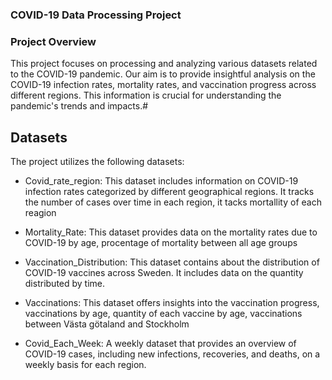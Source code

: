 ### COVID-19 Data Processing Project

### Project Overview

This project focuses on processing and analyzing various datasets related to the COVID-19 pandemic. Our aim is to provide insightful analysis on the COVID-19 infection rates, mortality rates, and vaccination progress across different regions. This information is crucial for understanding the pandemic's trends and impacts.#

## Datasets

The project utilizes the following datasets:

- Covid_rate_region: This dataset includes information on COVID-19 infection rates categorized by different geographical regions. It tracks the number of cases over time in each region, it tacks mortallity of each reagion

- Mortality_Rate: This dataset provides data on the mortality rates due to COVID-19 by age, procentage of mortality between all age groups

- Vaccination_Distribution: This dataset contains about the distribution of COVID-19 vaccines across Sweden. It includes data on the quantity distributed by time.

- Vaccinations: This dataset offers insights into the vaccination progress, vaccinations by age, quantity of each vaccine by age, vaccinations between Västa götaland and Stockholm

- Covid_Each_Week: A weekly dataset that provides an overview of COVID-19 cases, including new infections, recoveries, and deaths, on a weekly basis for each region.